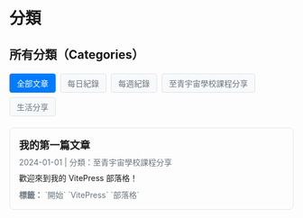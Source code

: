 # 分類

## 所有分類（Categories）

<div class="category-tags">
  <a href="#" class="category-tag active" data-category="all">全部文章</a>
  <a href="#" class="category-tag" data-category="daily-notes">每日紀錄</a>
  <a href="#" class="category-tag" data-category="weekly-notes">每週紀錄</a>
  <a href="#" class="category-tag" data-category="universe-school">至青宇宙學校課程分享</a>
  <a href="#" class="category-tag" data-category="life-sharing">生活分享</a>
</div>

<div id="articles-container">
  
  <div class="article-item" data-category="universe-school">
    <h3><a href="/posts/first-post.md">我的第一篇文章</a></h3>
    <p class="article-meta">2024-01-01 | 分類：至青宇宙學校課程分享</p>
    <p class="article-excerpt">歡迎來到我的 VitePress 部落格！</p>
    <p class="article-tags"><strong>標籤：</strong> `開始` `VitePress` `部落格`</p>
  </div>

</div>

<script>
// 檢查是否在瀏覽器環境中
if (typeof window !== 'undefined' && typeof document !== 'undefined') {
  // 全域函數來設置分類篩選功能
  function setupCategoryFilter() {
    const categoryTags = document.querySelectorAll('.category-tag');
    const articleItems = document.querySelectorAll('.article-item');

    console.log('Setting up category filter. Tags:', categoryTags.length, 'Articles:', articleItems.length);

    if (categoryTags.length === 0 || articleItems.length === 0) {
      console.log('Elements not found, will retry...');
      return false;
    }

    // 移除現有的事件監聽器（防止重複綁定）
    categoryTags.forEach(tag => {
      const newTag = tag.cloneNode(true);
      tag.parentNode.replaceChild(newTag, tag);
    });

    // 重新獲取元素並添加事件監聽器
    const freshCategoryTags = document.querySelectorAll('.category-tag');
    
    freshCategoryTags.forEach(tag => {
      tag.addEventListener('click', function(e) {
        e.preventDefault();
        const selectedCategory = this.getAttribute('data-category');
        console.log('Category clicked:', selectedCategory);
        
        // 更新 URL hash
        if (selectedCategory === 'all') {
          window.history.replaceState(null, null, window.location.pathname);
        } else {
          window.history.replaceState(null, null, '#' + selectedCategory);
        }
        
        // 執行篩選
        filterArticles(selectedCategory, freshCategoryTags, articleItems);
      });
    });
    
    // 檢查 URL hash 並初始化篩選
    const hash = window.location.hash.substring(1); // 移除 #
    if (hash) {
      filterArticles(hash, freshCategoryTags, articleItems);
    }
    
    return true;
  }

  // 篩選文章的函數
  function filterArticles(selectedCategory, categoryTags, articleItems) {
    // 移除所有 active 狀態
    categoryTags.forEach(t => t.classList.remove('active'));
    
    // 找到對應的標籤並設為 active
    let activeTag = null;
    categoryTags.forEach(tag => {
      if (tag.getAttribute('data-category') === selectedCategory) {
        tag.classList.add('active');
        activeTag = tag;
      }
    });
    
    // 如果沒找到對應標籤，默認選中「全部文章」
    if (!activeTag) {
      categoryTags.forEach(tag => {
        if (tag.getAttribute('data-category') === 'all') {
          tag.classList.add('active');
          selectedCategory = 'all';
        }
      });
    }
    
    // 篩選文章
    articleItems.forEach(item => {
      if (selectedCategory === 'all' || item.getAttribute('data-category') === selectedCategory) {
        item.style.display = 'block';
      } else {
        item.style.display = 'none';
      }
    });
  }

  // 監聽 hash 變化
  function handleHashChange() {
    const hash = window.location.hash.substring(1);
    const categoryTags = document.querySelectorAll('.category-tag');
    const articleItems = document.querySelectorAll('.article-item');
    
    if (categoryTags.length > 0 && articleItems.length > 0) {
      filterArticles(hash || 'all', categoryTags, articleItems);
    }
  }

  // 多種初始化方式確保功能可以正常運行
  (function() {
    // 立即嘗試初始化
    if (document.readyState === 'complete') {
      setupCategoryFilter();
    }

    // DOMContentLoaded 事件
    if (document.readyState === 'loading') {
      document.addEventListener('DOMContentLoaded', setupCategoryFilter);
    }

    // 頁面完全載入後
    window.addEventListener('load', setupCategoryFilter);

    // 監聽 hash 變化
    window.addEventListener('hashchange', handleHashChange);

    // 使用 setTimeout 作為備用方案
    setTimeout(() => {
      if (!setupCategoryFilter()) {
        // 如果第一次失敗，再試一次
        setTimeout(() => {
          if (!setupCategoryFilter()) {
            // 最後一次嘗試
            setTimeout(setupCategoryFilter, 2000);
          }
        }, 1000);
      }
    }, 300);

    // 監聽 VitePress 路由變化（如果存在）
    if (typeof window !== 'undefined' && window.addEventListener) {
      // 監聽 popstate 事件（瀏覽器前進後退）
      window.addEventListener('popstate', () => {
        setTimeout(() => {
          setupCategoryFilter();
          handleHashChange();
        }, 100);
      });
      
      // 監聽可能的路由變化
      const originalPushState = history.pushState;
      const originalReplaceState = history.replaceState;
      
      history.pushState = function() {
        originalPushState.apply(history, arguments);
        setTimeout(() => {
          setupCategoryFilter();
          handleHashChange();
        }, 100);
      };
      
      history.replaceState = function() {
        originalReplaceState.apply(history, arguments);
        setTimeout(() => {
          setupCategoryFilter();
          handleHashChange();
        }, 100);
      };
    }
  })();
}
</script>

<style>
.category-tags {
  display: flex;
  flex-wrap: wrap;
  gap: 8px;
  margin: 20px 0;
}

.category-tag {
  background-color: #f8f9fa;
  color: #6c757d;
  padding: 6px 12px;
  border-radius: 4px;
  text-decoration: none;
  font-size: 14px;
  font-weight: 500;
  transition: all 0.2s ease;
  border: 1px solid #dee2e6;
  cursor: pointer;
}

.category-tag:hover {
  background-color: #007bff;
  color: white;
  border-color: #007bff;
}

.category-tag.active {
  background-color: #007bff;
  color: white;
  border-color: #007bff;
}

.article-item {
  margin-bottom: 24px;
  padding: 16px;
  border: 1px solid #e1e5e9;
  border-radius: 8px;
  transition: all 0.2s ease;
}

.article-item:hover {
  border-color: #007bff;
  box-shadow: 0 2px 8px rgba(0, 123, 255, 0.1);
}

.article-item h3 {
  margin: 0 0 8px 0;
  font-size: 18px;
}

.article-item h3 a {
  color: var(--vp-c-brand);
  text-decoration: none;
}

.article-item h3 a:hover {
  text-decoration: underline;
}

.article-meta {
  color: #6c757d;
  font-size: 14px;
  margin: 0 0 8px 0;
}

.article-excerpt {
  color: var(--vp-c-text-1);
  line-height: 1.6;
  margin: 0 0 8px 0;
}

.article-tags {
  color: #6c757d;
  font-size: 14px;
  margin: 0;
}

/* 深色模式 */
.dark .category-tag {
  background-color: var(--vp-c-bg-mute);
  color: var(--vp-c-text-2);
  border-color: var(--vp-c-divider);
}

.dark .category-tag:hover,
.dark .category-tag.active {
  background-color: #007bff;
  color: white;
  border-color: #007bff;
}

.dark .article-item {
  border-color: var(--vp-c-divider);
}

.dark .article-item:hover {
  border-color: #007bff;
}

.dark .article-meta,
.dark .article-tags {
  color: var(--vp-c-text-2);
}

/* 響應式設計 */
@media (max-width: 768px) {
  .category-tags {
    gap: 6px;
  }
  
  .category-tag {
    font-size: 13px;
    padding: 5px 10px;
  }
  
  .article-item {
    padding: 12px;
  }
  
  .article-item h3 {
    font-size: 16px;
  }
}
</style> 